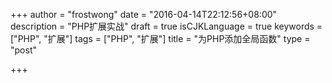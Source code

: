 +++
author = "frostwong"
date = "2016-04-14T22:12:56+08:00"
description = "PHP扩展实战"
draft = true
isCJKLanguage = true
keywords = ["PHP", "扩展"]
tags = ["PHP", "扩展"]
title = "为PHP添加全局函数"
type = "post"

+++

